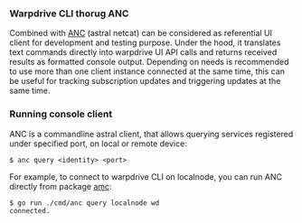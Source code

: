 ### Warpdrive CLI thorug ANC

Combined with [ANC](../anc/README.md) (astral netcat) can be considered as
referential UI client for development and testing purpose. Under the hood, it translates text commands directly into
warpdrive UI API calls and returns received results as formatted console output. Depending on needs is recommended to
use more than one client instance connected at the same time, this can be useful for tracking subscription updates and
triggering updates at the same time.

### Running console client

ANC is a commandline astral client, that allows querying services registered under specified port, on local or remote
device:

```shell
$ anc query <identity> <port>
```

For example, to connect to warpdrive CLI on localnode, you can run ANC directly from package [amc](../anc):

```shell
$ go run ./cmd/anc query localnode wd
connected.
```